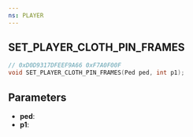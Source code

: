 ```yaml
---
ns: PLAYER
---
```

## SET_PLAYER_CLOTH_PIN_FRAMES

```c
// 0xD0D9317DFEEF9A66 0xF7A0F00F
void SET_PLAYER_CLOTH_PIN_FRAMES(Ped ped, int p1);
```

## Parameters
* **ped**:
* **p1**:
